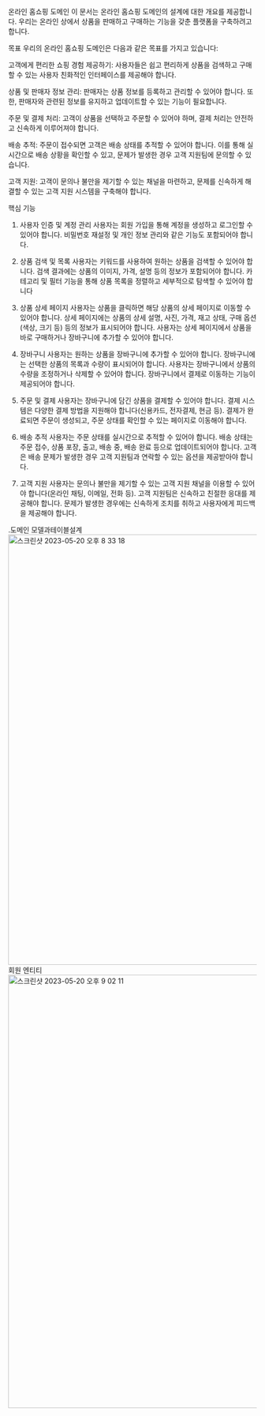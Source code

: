 온라인 홈쇼핑 도메인 
이 문서는 온라인 홈쇼핑 도메인의 설계에 대한 개요를 제공합니다. 우리는 온라인 상에서 상품을 판매하고 구매하는 기능을 갖춘 플랫폼을 구축하려고 합니다. 

목표
우리의 온라인 홈쇼핑 도메인은 다음과 같은 목표를 가지고 있습니다:

고객에게 편리한 쇼핑 경험 제공하기: 사용자들은 쉽고 편리하게 상품을 검색하고 구매할 수 있는 사용자 친화적인 인터페이스를 제공해야 합니다.

상품 및 판매자 정보 관리: 판매자는 상품 정보를 등록하고 관리할 수 있어야 합니다. 또한, 판매자와 관련된 정보를 유지하고 업데이트할 수 있는 기능이 필요합니다.

주문 및 결제 처리: 고객이 상품을 선택하고 주문할 수 있어야 하며, 결제 처리는 안전하고 신속하게 이루어져야 합니다.

배송 추적: 주문이 접수되면 고객은 배송 상태를 추적할 수 있어야 합니다. 이를 통해 실시간으로 배송 상황을 확인할 수 있고, 문제가 발생한 경우 고객 지원팀에 문의할 수 있습니다.

고객 지원: 고객이 문의나 불만을 제기할 수 있는 채널을 마련하고, 문제를 신속하게 해결할 수 있는 고객 지원 시스템을 구축해야 합니다.

핵심 기능
1. 사용자 인증 및 계정 관리
사용자는 회원 가입을 통해 계정을 생성하고 로그인할 수 있어야 합니다.
비밀번호 재설정 및 개인 정보 관리와 같은 기능도 포함되어야 합니다.

2. 상품 검색 및 목록
사용자는 키워드를 사용하여 원하는 상품을 검색할 수 있어야 합니다.
검색 결과에는 상품의 이미지, 가격, 설명 등의 정보가 포함되어야 합니다.
카테고리 및 필터 기능을 통해 상품 목록을 정렬하고 세부적으로 탐색할 수 있어야 합니다

3. 상품 상세 페이지
사용자는 상품을 클릭하면 해당 상품의 상세 페이지로 이동할 수 있어야 합니다.
상세 페이지에는 상품의 상세 설명, 사진, 가격, 재고 상태, 구매 옵션(색상, 크기 등) 등의 정보가 표시되어야 합니다.
사용자는 상세 페이지에서 상품을 바로 구매하거나 장바구니에 추가할 수 있어야 합니다.

4. 장바구니
사용자는 원하는 상품을 장바구니에 추가할 수 있어야 합니다.
장바구니에는 선택한 상품의 목록과 수량이 표시되어야 합니다.
사용자는 장바구니에서 상품의 수량을 조정하거나 삭제할 수 있어야 합니다.
장바구니에서 결제로 이동하는 기능이 제공되어야 합니다.

5. 주문 및 결제
사용자는 장바구니에 담긴 상품을 결제할 수 있어야 합니다.
결제 시스템은 다양한 결제 방법을 지원해야 합니다(신용카드, 전자결제, 현금 등).
결제가 완료되면 주문이 생성되고, 주문 상태를 확인할 수 있는 페이지로 이동해야 합니다.

6. 배송 추적
사용자는 주문 상태를 실시간으로 추적할 수 있어야 합니다.
배송 상태는 주문 접수, 상품 포장, 출고, 배송 중, 배송 완료 등으로 업데이트되어야 합니다.
고객은 배송 문제가 발생한 경우 고객 지원팀과 연락할 수 있는 옵션을 제공받아야 합니다.

7. 고객 지원
사용자는 문의나 불만을 제기할 수 있는 고객 지원 채널을 이용할 수 있어야 합니다(온라인 채팅, 이메일, 전화 등).
고객 지원팀은 신속하고 친절한 응대를 제공해야 합니다.
문제가 발생한 경우에는 신속하게 조치를 취하고 사용자에게 피드백을 제공해야 합니다.


.도메인 모델과테이블설계<img width="872" alt="스크린샷 2023-05-20 오후 8 33 18" src="https://github.com/yunhyeok374/Shop/assets/104815459/6dce6de2-1374-4bbd-99a2-804b17f28e71">
회원 엔티티 
<img width="878" alt="스크린샷 2023-05-20 오후 9 02 11" src="https://github.com/yunhyeok374/Shop/assets/104815459/7adfedce-a734-4163-a425-0686116a7b71">

